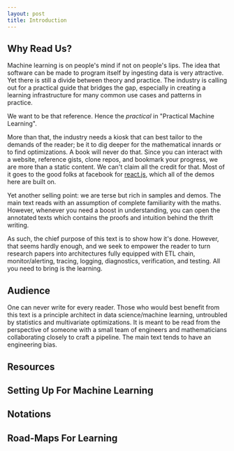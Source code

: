 ```yaml
---
layout: post
title: Introduction
---
```


## Why Read Us?

Machine learning is on people's mind if not on people's
lips. The idea that software can be made to program 
itself by ingesting data is very attractive. Yet there
is still a divide between theory and practice. The 
industry is calling out for a practical guide that 
bridges the gap, especially in creating a learning
infrastructure for many common use cases and patterns 
in practice. 

We want to be that reference. Hence the *practical*
in "Practical Machine Learning". 

More than that, the industry needs a kiosk that can 
best tailor to the demands
of the reader; be it to dig deeper for the 
mathematical innards or to find optimizations. A book
will never do that. Since you can interact with
a website, reference gists, clone repos, and bookmark
your progress, we are more than a static content. We
can't claim all the credit for that. Most of it goes
to the good folks at facebook for
[react.js](https://facebook.github.io/react), which
all of the demos here are built on.

Yet another selling point: we are terse
but rich in samples and demos. The main text reads with
an assumption of complete familiarity with the maths.
However, whenever you need a boost in understanding, you can 
open the annotated texts which contains the proofs and
intuition behind the thrift writing. 

As such, the chief purpose of this text is to show how it's done.
However, that seems hardly enough, and we seek to empower the 
reader to turn research papers into architectures fully equipped with ETL chain, monitor/alerting,
tracing, logging, diagnostics, verification, and testing. All
you need to bring is the learning.

## Audience

One can never write for every reader. Those who would best
benefit from this text is a principle architect in data
science/machine learning, untroubled by statistics and
multivariate optimizations. It is meant to be read from
the perspective of someone with a small team of engineers
and mathematicians collaborating closely to craft a 
pipeline. The main text tends to have an engineering bias.

## Resources


## Setting Up For Machine Learning


## Notations


## Road-Maps For Learning

